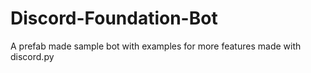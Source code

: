 # Discord-Foundation-Bot
A prefab made sample bot with examples for more features made with discord.py
